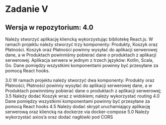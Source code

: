 # Zadanie V

## Wersja w repozytorium: 4.0

Należy stworzyć aplikację kliencką wykorzystując bibliotekę React.js.
W ramach projektu należy stworzyć trzy komponenty: Produkty, Koszyk
oraz Płatności. Koszyk oraz Płatności powinny wysyłać do aplikacji
serwerowej dane, a w Produktach powinniśmy pobierać dane o produktach
z aplikacji serwerowej. Aplikacja serwera w jednym z trzech języków:
Kotlin, Scala, Go. Dane pomiędzy wszystkimi komponentami powinny być
przesyłane za pomocą React hooks.

3.0 W ramach projektu należy stworzyć dwa komponenty: Produkty oraz
Płatności; Płatności powinny wysyłać do aplikacji serwerowej dane, a w
Produktach powinniśmy pobierać dane o produktach z aplikacji
serwerowej;
3.5 Należy dodać Koszyk wraz z widokiem; należy wykorzystać routing
4.0 Dane pomiędzy wszystkimi komponentami powinny być przesyłane za
pomocą React hooks
4.5 Należy dodać skrypt uruchamiający aplikację serwerową oraz
kliencką na dockerze via docker-compose
5.0 Należy wykorzystać axios’a oraz dodać nagłówki pod CORS
